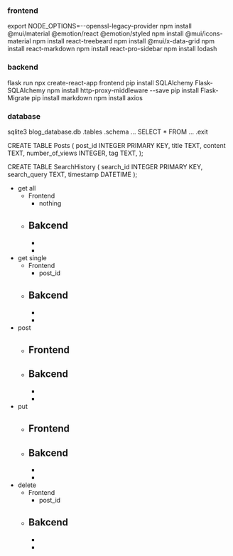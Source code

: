 ### frontend
export NODE_OPTIONS=--openssl-legacy-provider
npm install @mui/material @emotion/react @emotion/styled
npm install @mui/icons-material
npm install react-treebeard
npm install @mui/x-data-grid
npm install react-markdown
npm install react-pro-sidebar
npm install lodash


### backend
flask run
npx create-react-app frontend
pip install SQLAlchemy Flask-SQLAlchemy
npm install http-proxy-middleware --save
pip install Flask-Migrate
pip install markdown
npm install axios 


### database
sqlite3 blog_database.db
.tables     <!-- return ... -->
.schema ...
SELECT * FROM ...
.exit


CREATE TABLE Posts (
    post_id INTEGER PRIMARY KEY,
    title TEXT,
    content TEXT,
    number_of_views INTEGER,
    tag TEXT,
);

CREATE TABLE SearchHistory (
    search_id INTEGER PRIMARY KEY,
    search_query TEXT,
    timestamp DATETIME
);
- get all
    - Frontend
        - nothing
    - Bakcend
        - 
        - 
        - 
- get single
    - Frontend
        - post_id
    - Bakcend
        - 
        - 
        - 
- post
    - Frontend
        - 
    - Bakcend
        - 
        - 
        - 
- put
    - Frontend
        - 
    - Bakcend
        - 
        - 
        - 
- delete
    - Frontend
        - post_id
    - Bakcend
        - 
        - 
        - 